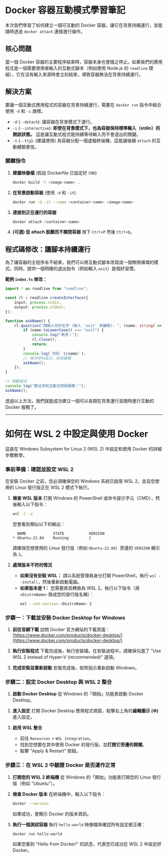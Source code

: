 # Docker 容器互動模式學習筆記

本次我們學習了如何建立一個可互動的 Docker 容器，讓它在背景持續運行，並能隨時透過 `docker attach` 連接進行操作。

## 核心問題

當一個 Docker 容器的主要程序結束時，容器本身也會隨之停止。如果我們的應用程式是一個需要使用者輸入的互動式腳本（例如使用 Node.js 的 `readline` 模組），它在沒有輸入來源時會立刻結束，導致容器無法在背景持續運行。

## 解決方案

要讓一個互動式應用程式的容器在背景持續運行，需要在 `docker run` 指令中結合使用 `-d` 和 `-i` 旗標。

- `-d` (`--detach`): 讓容器在背景模式下運行。
- `-i` (`--interactive`): **即使在背景模式下，也為容器保持標準輸入（stdin）的開啟狀態。** 這是讓互動式程式能持續等待輸入而不會退出的關鍵。
- `-t` (`--tty`): (建議使用) 為容器分配一個虛擬終端機，這能讓後續 `attach` 的互動體驗更佳。

### 關鍵指令

1.  **建置映像檔** (假設 Dockerfile 已設定好 `CMD`)
    ```bash
    docker build -t <image-name> .
    ```

2.  **在背景啟動容器** (使用 `-d` 和 `-it`)
    ```bash
    docker run -d -it --name <container-name> <image-name>
    ```

3.  **連接到正在運行的容器**
    ```bash
    docker attach <container-name>
    ```

4.  **(可選) 從 attach 脫離而不關閉容器**
    按下 `Ctrl+P` 然後 `Ctrl+Q`。

## 程式碼修改：讓腳本持續運行

為了讓容器的主程序永不結束，我們可以將互動式腳本改寫成一個無限循環的模式。同時，提供一個明確的退出指令（例如輸入 `exit`）是個好習慣。

**範例 `index.ts` 修改：**

```typescript
import * as readline from "readline";

const rl = readline.createInterface({
	input: process.stdin,
	output: process.stdout,
});

function askName() {
	rl.question("請輸入你的名字 (輸入 'exit' 來離開): ", (name: string) => {
		if (name.toLowerCase() === "exit") {
			console.log("再見！");
			rl.close();
			return;
		}
		console.log(`你好，${name}`);
		// 再次呼叫自己，形成循環
		askName();
	});
}

// 啟動程式
console.log("歡迎來到互動式問候服務！");
askName();
```

透過以上方法，我們就能成功建立一個可以長期在背景運行並隨時進行互動的 Docker 服務了。

---

# 如何在 WSL 2 中設定與使用 Docker

這是在 Windows Subsystem for Linux 2 (WSL 2) 中設定和使用 Docker 的詳細步驟教學。

### 事前準備：確認並設定 WSL 2

在安裝 Docker 之前，您必須確保您的 Windows 系統已啟用 WSL 2，並且您使用的 Linux 發行版正在 WSL 2 模式下執行。

1.  **檢查 WSL 版本**
    打開 Windows 的 PowerShell 或命令提示字元（CMD），然後輸入以下指令：

    ```bash
    wsl -l -v
    ```

    您會看到類似以下的輸出：

    ```
      NAME            STATE           VERSION
    * Ubuntu-22.04    Running         2
    ```

    請確保您想使用的 Linux 發行版（例如 `Ubuntu-22.04`）旁邊的 `VERSION` 顯示為 `2`。

2.  **處理版本不符的情況**
    *   **如果沒有安裝 WSL：** 請以系統管理員身分打開 PowerShell，執行 `wsl --install`，然後重新啟動電腦。
    *   **如果版本是 1：** 您需要將其轉換為 WSL 2。執行以下指令（將 `<DistroName>` 換成您的發行版名稱）：
        ```bash
        wsl --set-version <DistroName> 2
        ```

### 步驟一：下載並安裝 Docker Desktop for Windows

1.  **前往官網下載**
    訪問 Docker 官方網站的下載頁面：[https://www.docker.com/products/docker-desktop/](https://www.docker.com/products/docker-desktop/)

2.  **執行安裝程式**
    下載完成後，執行安裝檔。在安裝過程中，請確保勾選了 "Use WSL 2 instead of Hyper-V (recommended)" 選項。

3.  **完成安裝並重新啟動**
    安裝完成後，依照指示重新啟動 Windows。

### 步驟二：設定 Docker Desktop 與 WSL 2 整合

1.  **啟動 Docker Desktop**
    從 Windows 的「開始」功能表啟動 Docker Desktop。

2.  **進入設定**
    打開 Docker Desktop 應用程式視窗，點擊右上角的**齒輪圖示 (⚙️)** 進入設定。

3.  **啟用 WSL 整合**
    *   前往 `Resources` > `WSL Integration`。
    *   找到您想要在其中使用 Docker 的發行版，並**打開它旁邊的開關**。
    *   點擊 "Apply & Restart" 按鈕。

### 步驟三：在 WSL 2 中驗證 Docker 是否運作正常

1.  **打開您的 WSL 2 終端機**
    從 Windows 的「開始」功能表打開您的 Linux 發行版（例如 "Ubuntu"）。

2.  **檢查 Docker 版本**
    在終端機中，輸入以下指令：
    ```bash
    docker --version
    ```
    如果成功，會顯示 Docker 的版本資訊。

3.  **執行一個測試容器**
    執行 `hello-world` 映像檔來確認所有設定都正確：
    ```bash
    docker run hello-world
    ```
    如果您看到 "Hello from Docker!" 的訊息，代表您已成功在 WSL 2 中設定好 Docker。
